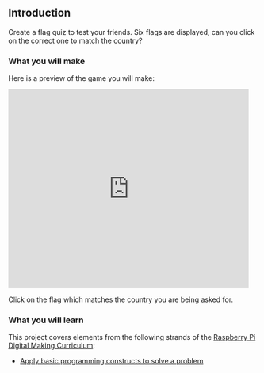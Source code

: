 ## Introduction

Create a flag quiz to test your friends. Six flags are displayed, can you click on the correct one to match the country?

### What you will make

Here is a preview of the game you will make:

<div class="scratch-preview">
  <iframe allowtransparency="true" width="485" height="402" src="https://scratch.mit.edu/projects/embed/171279525/?autostart=false" frameborder="0"></iframe>
</div>

Click on the flag which matches the country you are being asked for.

### What you will learn

This project covers elements from the following strands of the [Raspberry Pi Digital Making Curriculum](http://rpf.io/curriculum):

+ [Apply basic programming constructs to solve a problem](https://curriculum.raspberrypi.org/programming/builder/)

